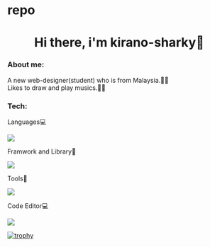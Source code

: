 # repo
<h1 align="center">Hi there, i'm kirano-sharky🦈</h1>
<h3>About me:</h3>
<span>A new web-designer(student) who is from Malaysia.👨‍💻</span>
<br/>
<span>Likes to draw and play musics.🎨🎵</span>



<h3 align="left">Tech:</h3>
<p>Languages💻</p>
<p align="left">
  <a href="https://skillicons.dev">
    <img src="https://skillicons.dev/icons?i=html,css,js,ts,python" />
  </a>
</p>
<p>Framwork and Library📂</p>
<p align="left">
  <a href="https://skillicons.dev">
    <img src="https://skillicons.dev/icons?i=react,tailwind,vite,vue,nextjs" />
  </a>
</p>
<p>Tools🔧</p>
<p align="left">
  <a href="https://skillicons.dev">
    <img src="https://skillicons.dev/icons?i=git,nodejs" />
  </a>
</p>
<p>Code Editor💻</p>
<p align='left'>
  <a href="https://skillicons.dev">
    <img src="https://skillicons.dev/icons?i=vscode" />
  </a>
</p>

[![trophy](https://github-profile-trophy.vercel.app/?username=ryo-ma)](https://github.com/ryo-ma/github-profile-trophy)
